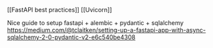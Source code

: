 [[FastAPI best practices]]
[[Uvicorn]]

Nice guide to setup fastapi + alembic + pydantic + sqlalchemy
https://medium.com/@tclaitken/setting-up-a-fastapi-app-with-async-sqlalchemy-2-0-pydantic-v2-e6c540be4308
